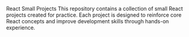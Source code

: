 React Small Projects This repository contains a collection of small React projects created for practice. Each project is designed to reinforce core React concepts and improve development skills through hands-on experience.
